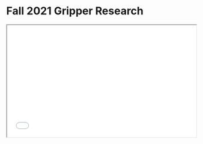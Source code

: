 # Fall 2021 Gripper Research 

<iframe
    src = "videos/soft_gripper_big_pad.mp4"
    style = "width:100%; height:300px;"
></iframe>